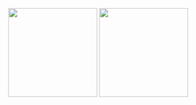 
<img height="180em" src="https://github-readme-stats.vercel.app/api?username=Nevisk&show_icons=true&theme=tokyonight&include_all_commits=true&count_private=true"/>

<img height="180em" src="https://github-readme-stats.vercel.app/api/top-langs/?username=Nevisk&layout=compact&langs_count=7&theme=tokyonight"/>


<style title_color="#00000">